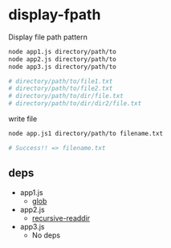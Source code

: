 # display-fpath

Display file path pattern

```zsh
node app1.js directory/path/to
node app2.js directory/path/to
node app3.js directory/path/to

# directory/path/to/file1.txt
# directory/path/to/file2.txt
# directory/path/to/dir/file.txt
# directory/path/to/dir/dir2/file.txt
```

write file

```zsh
node app.js1 directory/path/to filename.txt

# Success!! => filename.txt
```

## deps

* app1.js
  * [glob](https://github.com/isaacs/node-glob)
* app2.js
  * [recursive-readdir](https://github.com/jergason/recursive-readdir)
* app3.js
  * No deps
